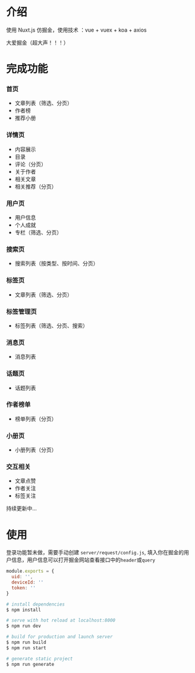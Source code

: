 # 介绍

使用 Nuxt.js 仿掘金，使用技术 ：vue + vuex + koa + axios

大爱掘金（超大声！！！）

# 完成功能

### 首页
  * 文章列表（筛选、分页）
  * 作者榜
  * 推荐小册

### 详情页
  * 内容展示
  * 目录
  * 评论（分页）
  * 关于作者
  * 相关文章
  * 相关推荐（分页）

### 用户页
  * 用户信息
  * 个人成就
  * 专栏（筛选、分页）

### 搜索页
  * 搜索列表（按类型、按时间、分页）

### 标签页
  * 文章列表（筛选、分页）

### 标签管理页
  * 标签列表（筛选、分页、搜索）

### 消息页
  * 消息列表

### 话题页
  * 话题列表

### 作者榜单
  * 榜单列表（分页）

### 小册页
  * 小册列表（分页）

### 交互相关
  * 文章点赞
  * 作者关注
  * 标签关注


持续更新中...

# 使用

登录功能暂未做，需要手动创建 `server/request/config.js`, 填入你在掘金的用户信息，用户信息可以打开掘金网站查看接口中的`header`或`query`

```js
module.exports = {
  uid: '',
  deviceId: ''
  token: ''
}
```

``` bash
# install dependencies
$ npm install

# serve with hot reload at localhost:8000
$ npm run dev

# build for production and launch server
$ npm run build
$ npm run start

# generate static project
$ npm run generate
```
